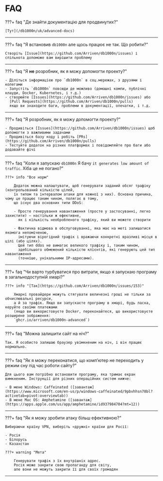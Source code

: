 # FAQ

???+ faq "Де знайти документацію для продвинутих?"

    [Тут](/db1000n/uk/advanced-docs)

---

???+ faq "Я встановив `db1000n` але щось працює не так. Що робити?"

    Створіть [Issue](https://github.com/Arriven/db1000n/issues) і спільнота допоможе вам вирішити проблему

---

???+ faq "Я **не** розробник, як я можу допомогти проекту?"

    - Діліться інформацією про `db1000n` в соц.мережах, з друзями і колегами
    - Запустіть `db1000n` повсюди де можливо (домашні компи, публічні клауди, Docker, Kubernetes, і т.д.)
    - створюйте [Issues](https://github.com/Arriven/db1000n/issues) або
      [Pull Requests](https://github.com/Arriven/db1000n/pulls)
      якщо ви знаходите баги, проблеми в документації, опечатки, і т.д.

---

???+ faq "Я розробник, як я можу допомогти проекту?"

    - Продивіться [Issues](https://github.com/Arriven/db1000n/issues) щоб допомогти з важливими задачами
    - Продивіться базу коду і робіть [PRs](https://github.com/Arriven/db1000n/pulls)
    - Тестуйте додаток на різних платформах і повідомляйте про баги або додавайте фічі

---

???+ faq "Коли я запускаю `db1000n` Я бачу `it generates low amount of traffic`. Хіба це не погано?"

    ???+ info "Все норм"

        Додаток можна налаштувати, щоб генерувати заданий обсяг трафіку (контрольований кількістю цілей,
        їх типом та інтервалом атаки для кожної з них). Основна причина, чому це працює таким чином, полягає в тому,
        що існує два основних типи DDoS:

        - Просте генерування навантаження (просте у застосуванні, легко захистити) – настільки ж ефективне,
          як і кількість необробленого трафіку, який ви можете створити

        - Фактична відмова в обслуговуванні, яка має на меті залишатися якомога непоміченою,
          імітуючи вірогідний трафік і вражаючи конкретні вразливі місця в цілі (або цілях).
          Цей тип ddos не вимагає великого трафіку і, таким чином,
          здебільшого обмежений кількістю клієнтів, які генерують цей тип навантаження
          (точніше, унікальними IP-адресами).

---

???+ faq "Чи варто турбуватися про витрати, якщо я запускаю програму в загальнодоступній хмарі?"

    ???+ info "[Так](https://github.com/Arriven/db1000n/issues/153)"

        Хмарні провайдери можуть стягувати величезні гроші не тільки за обчислювальні ресурси,
        а й за трафік. Якщо ви запускаєте програму в хмарі, будь ласка, керуйте своїми платежами
        (якщо ви використовуєте Docker, переконайтеся, що використовуєте розширене зображення:
        `ghcr.io/arriven/db1000n-advanced`)

---

???+ faq "Можна залишити сайт на ніч?"

    Так. Я особисто залишаю браузер увімкненим на ніч, і він працює нормально.

---

???+ faq "Як я можу переконатися, що комп’ютер не переходить у режим сну під час роботи сайту?"

    Для цього вам потрібно встановити програму, яка тримає екран вимкненим. Інструкції для різних операційних систем нижче:

    - В мене Windows: Caffeinated ([завантаж](https://www.microsoft.com/en-us/p/windows-caffeinated/9pbvhhsn78bl?activetab=pivot:overviewtab))
    - В мене Mac OS: Amphetamine ([завантаж](https://apps.apple.com/us/app/amphetamine/id937984704?mt=12))

---

???+ faq "Як я можу зробити атаку більш ефективною?"

    Вибираючи країну VPN, виберіть «дружні» країни для Росії:

    - Росія
    - Білорусь
    - Казахстан

    ???+ warning "Мета"

        Генерувати трафік з їх внутрішніх адрес.
        Росія може закрити свою пропаганду для світу,
        але вони не можуть закрити її для своїх громадян

---
